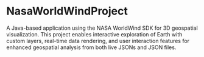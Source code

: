 # NasaWorldWindProject
A Java-based application using the NASA WorldWind SDK for 3D geospatial visualization. This project enables interactive exploration of Earth with custom layers, real-time data rendering, and user interaction features for enhanced geospatial analysis from both live JSONs and JSON files.
